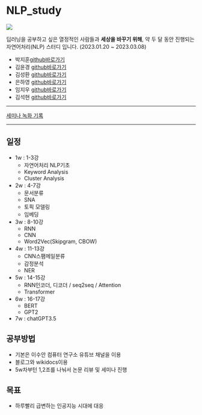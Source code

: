 # NLP_study
<a href="https://www.youtube.com/watch?v=2e9wnwuAVv0&list=PL7ZVZgsnLwEEoHQAElEPg7l7T6nt25I3N&index=1"><img src="https://img.shields.io/badge/suanlab-FF0000?style=flat-square&logo=YouTube&logoColor=white&link=https://www.youtube.com/watch?v=2e9wnwuAVv0&list=PL7ZVZgsnLwEEoHQAElEPg7l7T6nt25I3N&index=1"/></a>

딥러닝을 공부하고 싶은 열정적인 사람들과 **세상을 바꾸기 위해**, 약 두 달 동안 진행되는 자연어처리(NLP) 스터디 입니다. (2023.01.20 ~ 2023.03.08)


- 박지훈[github바로가기](https://github.com/JihoonPark99/)
- 김윤경 [github바로가기](https://github.com/kimyounkkong)
- 김성환 [github바로가기](https://github.com/hwanin99)
- 은하영 [github바로가기](https://github.com/eeehhhyyy)
- 임지우 [github바로가기](https://github.com/amthreeh)
- 김석현 [github바로가기](https://github.com/kimsuckhyun)

----

[세미나 녹화 기록](https://www.youtube.com/playlist?list=PLvydMg7vbP3DPuBUDBNM48f01Y6NRIPd8)

----

## 일정
- 1w : 1-3강
    - 자연어처리 NLP기초
    - Keyword Analysis
    - Cluster Analysis
- 2w :  4-7강
    - 문서분류
    - SNA
    - 토픽 모델링
    - 임베딩
- 3w : 8-10강
    - RNN
    - CNN
    - Word2Vec(Skipgram, CBOW)
- 4w : 11-13강
    - CNN스팸메일분류
    - 감정분석
    - NER
- 5w : 14-15강
    - RNN인코더, 디코더 / seq2seq / Attention
    - Transformer
- 6w : 16-17강
    - BERT
    - GPT2
- 7w : chatGPT3.5 

## 공부방법 
- 기본은 이수안 컴퓨터 연구소 유튜브 채널을 이용
- 블로그와 wikidocs이용
- 5w차부턴 1,2조를 나눠서 논문 리뷰 및 세미나 진행

## 목표
- 하루빨리 급변하는 인공지능 시대에 대응














